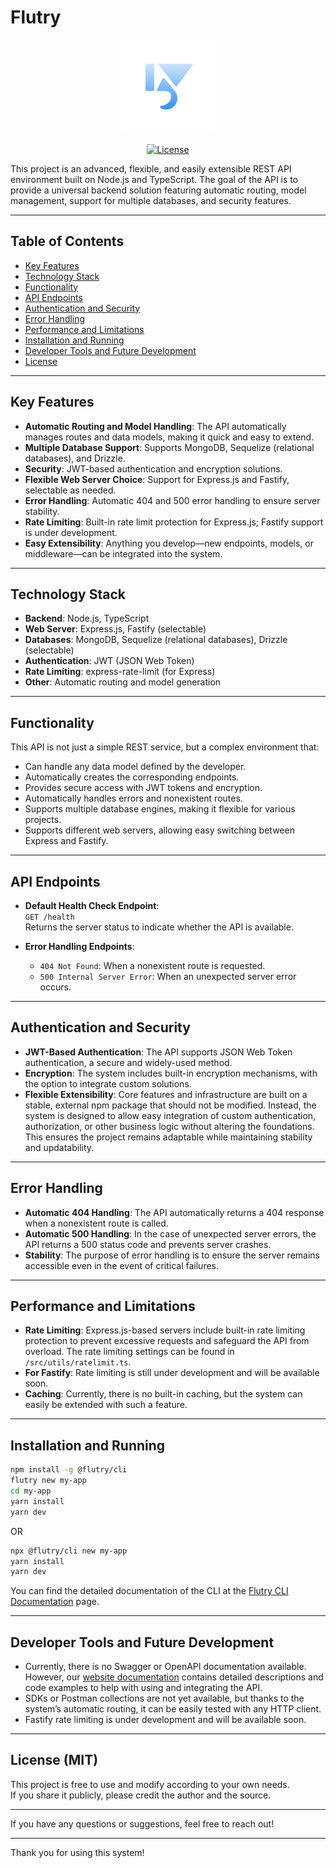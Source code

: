 # Flutry

<p align="center">
  <img src="assets/logo.png" alt="Flutry Logo" width="150" />
</p>

<p align="center">
  <a href="https://opensource.org/licenses/MIT">
    <img src="https://img.shields.io/badge/license-MIT-green.svg" alt="License" />
  </a>
</p>

This project is an advanced, flexible, and easily extensible REST API environment built on Node.js and TypeScript. The goal of the API is to provide a universal backend solution featuring automatic routing, model management, support for multiple databases, and security features.

---

## Table of Contents

- [Key Features](#key-features)
- [Technology Stack](#technology-stack)
- [Functionality](#functionality)
- [API Endpoints](#api-endpoints)
- [Authentication and Security](#authentication-and-security)
- [Error Handling](#error-handling)
- [Performance and Limitations](#performance-and-limitations)
- [Installation and Running](#installation-and-running)
- [Developer Tools and Future Development](#developer-tools-and-future-development)
- [License](#license)

---

## Key Features

- **Automatic Routing and Model Handling**: The API automatically manages routes and data models, making it quick and easy to extend.
- **Multiple Database Support**: Supports MongoDB, Sequelize (relational databases), and Drizzle.
- **Security**: JWT-based authentication and encryption solutions.
- **Flexible Web Server Choice**: Support for Express.js and Fastify, selectable as needed.
- **Error Handling**: Automatic 404 and 500 error handling to ensure server stability.
- **Rate Limiting**: Built-in rate limit protection for Express.js; Fastify support is under development.
- **Easy Extensibility**: Anything you develop—new endpoints, models, or middleware—can be integrated into the system.

---

## Technology Stack

- **Backend**: Node.js, TypeScript
- **Web Server**: Express.js, Fastify (selectable)
- **Databases**: MongoDB, Sequelize (relational databases), Drizzle (selectable)
- **Authentication**: JWT (JSON Web Token)
- **Rate Limiting**: express-rate-limit (for Express)
- **Other**: Automatic routing and model generation

---

## Functionality

This API is not just a simple REST service, but a complex environment that:

- Can handle any data model defined by the developer.
- Automatically creates the corresponding endpoints.
- Provides secure access with JWT tokens and encryption.
- Automatically handles errors and nonexistent routes.
- Supports multiple database engines, making it flexible for various projects.
- Supports different web servers, allowing easy switching between Express and Fastify.

---

## API Endpoints

- **Default Health Check Endpoint**:  
  `GET /health`  
  Returns the server status to indicate whether the API is available.

- **Error Handling Endpoints**:
  - `404 Not Found`: When a nonexistent route is requested.
  - `500 Internal Server Error`: When an unexpected server error occurs.

---

## Authentication and Security

- **JWT-Based Authentication**: The API supports JSON Web Token authentication, a secure and widely-used method.
- **Encryption**: The system includes built-in encryption mechanisms, with the option to integrate custom solutions.
- **Flexible Extensibility**: Core features and infrastructure are built on a stable, external npm package that should not be modified. Instead, the system is designed to allow easy integration of custom authentication, authorization, or other business logic without altering the foundations. This ensures the project remains adaptable while maintaining stability and updatability.

---

## Error Handling

- **Automatic 404 Handling**: The API automatically returns a 404 response when a nonexistent route is called.
- **Automatic 500 Handling**: In the case of unexpected server errors, the API returns a 500 status code and prevents server crashes.
- **Stability**: The purpose of error handling is to ensure the server remains accessible even in the event of critical failures.

---

## Performance and Limitations

- **Rate Limiting**: Express.js-based servers include built-in rate limiting protection to prevent excessive requests and safeguard the API from overload. The rate limiting settings can be found in `/src/utils/ratelimit.ts`.
- **For Fastify**: Rate limiting is still under development and will be available soon.
- **Caching**: Currently, there is no built-in caching, but the system can easily be extended with such a feature.

---

## Installation and Running

```bash
npm install -g @flutry/cli
flutry new my-app
cd my-app
yarn install
yarn dev
```

OR

```bash
npx @flutry/cli new my-app
yarn install
yarn dev
```

You can find the detailed documentation of the CLI at the [Flutry CLI Documentation](https://flutry.com/docs/package/cli) page.

---

## Developer Tools and Future Development

- Currently, there is no Swagger or OpenAPI documentation available. However, our [website documentation](https://flutry.com/docs) contains detailed descriptions and code examples to help with using and integrating the API.
- SDKs or Postman collections are not yet available, but thanks to the system’s automatic routing, it can be easily tested with any HTTP client.
- Fastify rate limiting is under development and will be available soon.

---

## License (MIT)

This project is free to use and modify according to your own needs.  
If you share it publicly, please credit the author and the source.

---

If you have any questions or suggestions, feel free to reach out!

---

Thank you for using this system!
